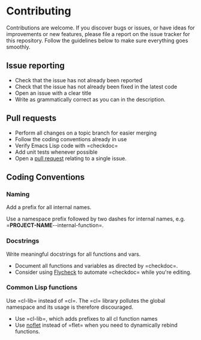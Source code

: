 # Contributing

Contributions are welcome. If you discover bugs or issues, or have ideas for
improvements or new features, please file a report on the issue tracker for this
repository. Follow the guidelines below to make sure everything goes smoothly.

## Issue reporting

- Check that the issue has not already been reported
- Check that the issue has not already been fixed in the latest code
- Open an issue with a clear title
- Write as grammatically correct as you can in the description.

## Pull requests

- Perform all changes on a topic branch for easier merging
- Follow the coding conventions already in use
- Verify Emacs Lisp code with =checkdoc=
- Add unit tests whenever possible
- Open a [pull request](https://help.github.com/articles/using-pull-requests)
  relating to a single issue.

## Coding Conventions

### Naming

Add a prefix for all internal names.

Use a namespace prefix followed by two dashes for internal names, e.g.
  =__PROJECT-NAME__--internal-function=.

### Docstrings

Write meaningful docstrings for all functions and vars.
- Document all functions and variables as directed by =checkdoc=.
- Consider using [Flycheck](https://github.com/flycheck/flycheck) to automate
  =checkdoc= while you're editing.

### Common Lisp functions

Use =cl-lib= instead of =cl=. The =cl= library pollutes the global namespace and
its usage is therefore discouraged.
- Use =cl-lib=, which adds prefixes to all cl function names
- Use [noflet](https://github.com/nicferrier/emacs-noflet) instead of =flet=
  when you need to dynamically rebind functions.

